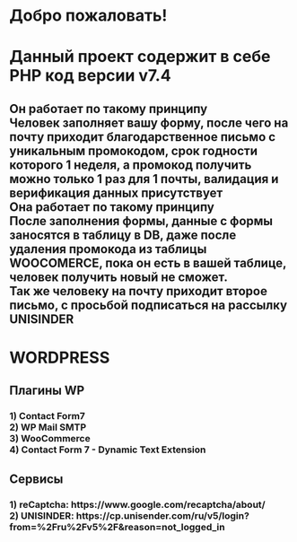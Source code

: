 <h1>Добро пожаловать!</h1>
<h1>Данный проект содержит в себе PHP код версии v7.4</h1>
<h2>
Он работает по такому принципу<br>
Человек заполняет вашу форму, после чего на почту приходит благодарственное письмо с уникальным промокодом, срок годности которого 1 неделя, а промокод получить можно только 1 раз для 1 почты, валидация и верификация данных присутствует<br>
Она работает по такому принципу<br>
После заполнения формы, данные с формы заносятся в таблицу в DB, даже после удаления промокода из таблицы WOOCOMERCE, пока он есть в вашей таблице, человек получить новый не сможет.<br>
Так же человеку на почту приходит второе письмо, с просьбой подписаться на рассылку UNISINDER
</h2>



<h1>WORDPRESS</h1>

<h2>Плагины WP</h2>

<h3>
  1) Contact Form7<br>
  2) WP Mail SMTP<br>
  3) WooCommerce<br>
  4) Contact Form 7 - Dynamic Text Extension
</h3>

<h2>Сервисы</h2>

<h3>
  1) reCaptcha: https://www.google.com/recaptcha/about/<br>
  2) UNISINDER: https://cp.unisender.com/ru/v5/login?from=%2Fru%2Fv5%2F&reason=not_logged_in
</h3>
